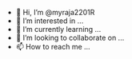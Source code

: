 - 👋 Hi, I’m @myraja2201R
- 👀 I’m interested in ...
- 🌱 I’m currently learning ...
- 💞️ I’m looking to collaborate on ...
- 📫 How to reach me ...

<!---
myraja2201R/myraja2201R is a ✨ special ✨ repository because its `README.md` (this file) appears on your GitHub profile.
You can click the Preview link to take a look at your changes.
--->

